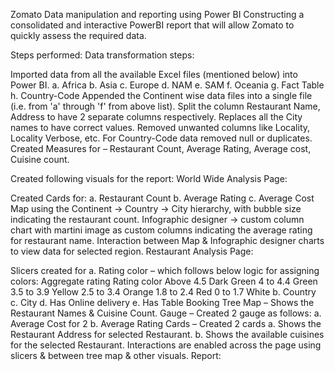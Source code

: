 Zomato Data manipulation and reporting using Power BI
Constructing a consolidated and interactive PowerBI report that will allow Zomato to quickly assess the required data.

Steps performed:
Data transformation steps:

Imported data from all the available Excel files (mentioned below) into Power BI. a. Africa b. Asia c. Europe d. NAM e. SAM f. Oceania g. Fact Table h. Country-Code
Appended the Continent wise data files into a single file (i.e. from 'a' through 'f' from above list).
Split the column Restaurant Name, Address to have 2 separate columns respectively.
Replaces all the City names to have correct values.
Removed unwanted columns like Locality, Locality Verbose, etc.
For Country-Code data removed null or duplicates.
Created Measures for – Restaurant Count, Average Rating, Average cost, Cuisine count.

Created following visuals for the report:
World Wide Analysis Page:

Created Cards for: a. Restaurant Count b. Average Rating c. Average Cost
Map using the Continent -> Country -> City hierarchy, with bubble size indicating the restaurant count.
Infographic designer -> custom column chart with martini image as custom columns indicating the average rating for restaurant name.
Interaction between Map & Infographic designer charts to view data for selected region.
Restaurant Analysis Page:

Slicers created for a. Rating color – which follows below logic for assigning colors: Aggregate rating Rating color Above 4.5 Dark Green 4 to 4.4 Green 3.5 to 3.9 Yellow 2.5 to 3.4 Orange 1.8 to 2.4 Red 0 to 1.7 White b. Country c. City d. Has Online delivery e. Has Table Booking
Tree Map – Shows the Restaurant Names & Cuisine Count.
Gauge – Created 2 gauge as follows: a. Average Cost for 2 b. Average Rating
Cards – Created 2 cards a. Shows the Restaurant Address for selected Restaurant. b. Shows the available cuisines for the selected Restaurant.
Interactions are enabled across the page using slicers & between tree map & other visuals.
Report:
